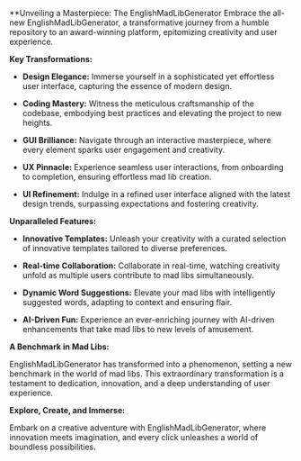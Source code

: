 
**Unveiling a Masterpiece: The EnglishMadLibGenerator
Embrace the all-new EnglishMadLibGenerator, a transformative journey from a humble repository to an award-winning platform, epitomizing creativity and user experience.

**Key Transformations:**

* **Design Elegance:** Immerse yourself in a sophisticated yet effortless user interface, capturing the essence of modern design.

* **Coding Mastery:** Witness the meticulous craftsmanship of the codebase, embodying best practices and elevating the project to new heights.

* **GUI Brilliance:** Navigate through an interactive masterpiece, where every element sparks user engagement and creativity.

* **UX Pinnacle:** Experience seamless user interactions, from onboarding to completion, ensuring effortless mad lib creation.

* **UI Refinement:** Indulge in a refined user interface aligned with the latest design trends, surpassing expectations and fostering creativity.

**Unparalleled Features:**

* **Innovative Templates:** Unleash your creativity with a curated selection of innovative templates tailored to diverse preferences.

* **Real-time Collaboration:** Collaborate in real-time, watching creativity unfold as multiple users contribute to mad libs simultaneously.

* **Dynamic Word Suggestions:** Elevate your mad libs with intelligently suggested words, adapting to context and ensuring flair.

* **AI-Driven Fun:** Experience an ever-enriching journey with AI-driven enhancements that take mad libs to new levels of amusement.

**A Benchmark in Mad Libs:**

EnglishMadLibGenerator has transformed into a phenomenon, setting a new benchmark in the world of mad libs. This extraordinary transformation is a testament to dedication, innovation, and a deep understanding of user experience.

**Explore, Create, and Immerse:**

Embark on a creative adventure with EnglishMadLibGenerator, where innovation meets imagination, and every click unleashes a world of boundless possibilities.
